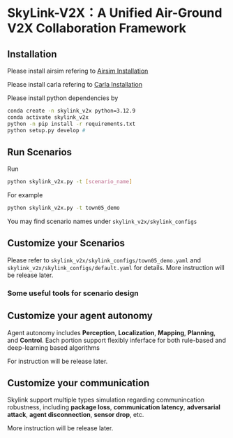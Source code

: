 # SkyLink-V2X：A Unified Air-Ground V2X Collaboration Framework



## Installation
Please install airsim refering to [Airsim Installation](doc/Airsim_installation.md)

Please install carla refering to [Carla Installation](doc/Carla_installation.md)

Please install python dependencies by
```bash
conda create -n skylink_v2x python=3.12.9
conda activate skylink_v2x
python -n pip install -r requirements.txt
python setup.py develop # 
```

## Run Scenarios

Run 
```bash
python skylink_v2x.py -t [scenario_name]
```

For example
```bash
python skylink_v2x.py -t town05_demo
```

You may find scenario names under `skylink_v2x/skylink_configs`



## Customize your Scenarios

Please refer to `skylink_v2x/skylink_configs/town05_demo.yaml` and `skylink_v2x/skylink_configs/default.yaml` for details. More instruction will be release later.

### Some useful tools for scenario design


## Customize your agent autonomy

Agent autonomy includes **Perception**, **Localization**, **Mapping**, **Planning**, and **Control**. Each portion support flexibly inferface for both rule-based and deep-learning based algorithms

For instruction will be release later.

## Customize your communication

Skylink support multiple types simulation regarding communincation robustness, including **package loss**, **communication latency**, **adversarial attack**, **agent disconnection**, **sensor drop**, etc.

More instruction will be release later.
